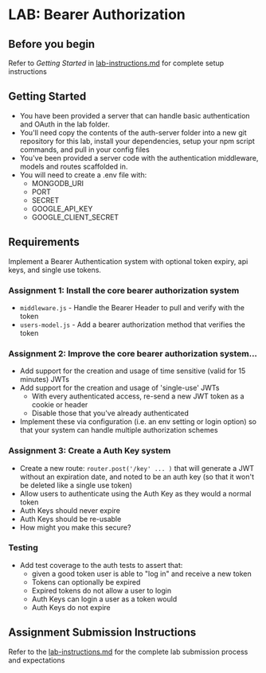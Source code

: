# LAB: Bearer Authorization

## Before you begin
Refer to *Getting Started* in [lab-instructions.md](../../../reference/submission-instructions/labs.md) for complete setup instructions

## Getting Started
* You have been provided a server that can handle basic authentication and OAuth in the lab folder.
* You'll need copy the contents of the auth-server folder into a new git repository for this lab, install your dependencies, setup your npm script commands, and pull in your config files
* You've been provided a server code with the authentication middleware, models and routes scaffolded in.
* You will need to create a .env file with:
    * MONGODB_URI
    * PORT
    * SECRET
    * GOOGLE_API_KEY
    * GOOGLE_CLIENT_SECRET

## Requirements
Implement a Bearer Authentication system with optional token expiry, api keys, and single use tokens.

### Assignment 1: Install the core bearer authorization system
* `middleware.js` - Handle the Bearer Header to pull and verify with the token
* `users-model.js` - Add a bearer authorization method that verifies the token

### Assignment 2: Improve the core bearer authorization system...
* Add support for the creation and usage of time sensitive (valid for 15 minutes) JWTs
* Add support for the creation and usage of 'single-use' JWTs
  * With every authenticated access, re-send a new JWT token as a cookie or header
  * Disable those that you've already authenticated
* Implement these via configuration (i.e. an env setting or login option) so that your system can handle multiple authorization schemes

### Assignment 3: Create a Auth Key system
  * Create a new route: `router.post('/key' ... )` that will generate a JWT without an expiration date, and noted to be an auth key (so that it won't be deleted like a single use token)
  * Allow users to authenticate using the Auth Key as they would a normal token
  * Auth Keys should never expire
  * Auth Keys should be re-usable
  * How might you make this secure?

### Testing
* Add test coverage to the auth tests to assert that:
  * given a good token user is able to "log in" and receive a new token
  * Tokens can optionally be expired
  * Expired tokens do not allow a user to login
  * Auth Keys can login a user as a token would
  * Auth Keys do not expire


## Assignment Submission Instructions
Refer to the [lab-instructions.md](../../../reference/submission-instructions/labs.md) for the complete lab submission process and expectations
